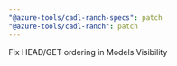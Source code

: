 ```yaml
---
"@azure-tools/cadl-ranch-specs": patch
"@azure-tools/cadl-ranch": patch
---
```


Fix HEAD/GET ordering in Models Visibility
